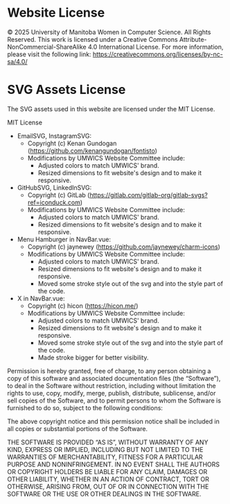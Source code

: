 # Website License 
© 2025 University of Manitoba Women in Computer Science. All Rights Reserved. This work is licensed under a Creative Commons Attribute-NonCommercial-ShareAlike 4.0 International License. For more information, please visit the following link: https://creativecommons.org/licenses/by-nc-sa/4.0/

# SVG Assets License
The SVG assets used in this website are licensed under the MIT License.

MIT License

- EmailSVG, InstagramSVG: 
  - Copyright (c) Kenan Gundogan (https://github.com/kenangundogan/fontisto)
  - Modifications by UMWICS Website Committee include:
    - Adjusted colors to match UMWICS' brand.
    - Resized dimensions to fit website's design and to make it responsive.
- GitHubSVG, LinkedInSVG: 
  - Copyright (c) GitLab (https://gitlab.com/gitlab-org/gitlab-svgs?ref=iconduck.com)
  - Modifications by UMWICS Website Committee include:
    - Adjusted colors to match UMWICS' brand.
    - Resized dimensions to fit website's design and to make it responsive.
- Menu Hamburger in NavBar.vue: 
  - Copyright (c) jaynewey (https://github.com/jaynewey/charm-icons)
  - Modifications by UMWICS Website Committee include:
    - Adjusted colors to match UMWICS' brand.
    - Resized dimensions to fit website's design and to make it responsive.
    - Moved some stroke style out of the svg and into the style part of the code.
- X in NavBar.vue: 
  - Copyright (c) hicon (https://hicon.me/)
  - Modifications by UMWICS Website Committee include:
    - Adjusted colors to match UMWICS' brand.
    - Resized dimensions to fit website's design and to make it responsive.
    - Moved some stroke style out of the svg and into the style part of the code.
    - Made stroke bigger for better visibility.

Permission is hereby granted, free of charge, to any person obtaining a copy of this software and associated documentation files (the “Software”), to deal in the Software without restriction, including without limitation the rights to use, copy, modify, merge, publish, distribute, sublicense, and/or sell copies of the Software, and to permit persons to whom the Software is furnished to do so, subject to the following conditions:

The above copyright notice and this permission notice shall be included in all copies or substantial portions of the Software.

THE SOFTWARE IS PROVIDED “AS IS”, WITHOUT WARRANTY OF ANY KIND, EXPRESS OR IMPLIED, INCLUDING BUT NOT LIMITED TO THE WARRANTIES OF MERCHANTABILITY, FITNESS FOR A PARTICULAR PURPOSE AND NONINFRINGEMENT. IN NO EVENT SHALL THE AUTHORS OR COPYRIGHT HOLDERS BE LIABLE FOR ANY CLAIM, DAMAGES OR OTHER LIABILITY, WHETHER IN AN ACTION OF CONTRACT, TORT OR OTHERWISE, ARISING FROM, OUT OF OR IN CONNECTION WITH THE SOFTWARE OR THE USE OR OTHER DEALINGS IN THE SOFTWARE.
